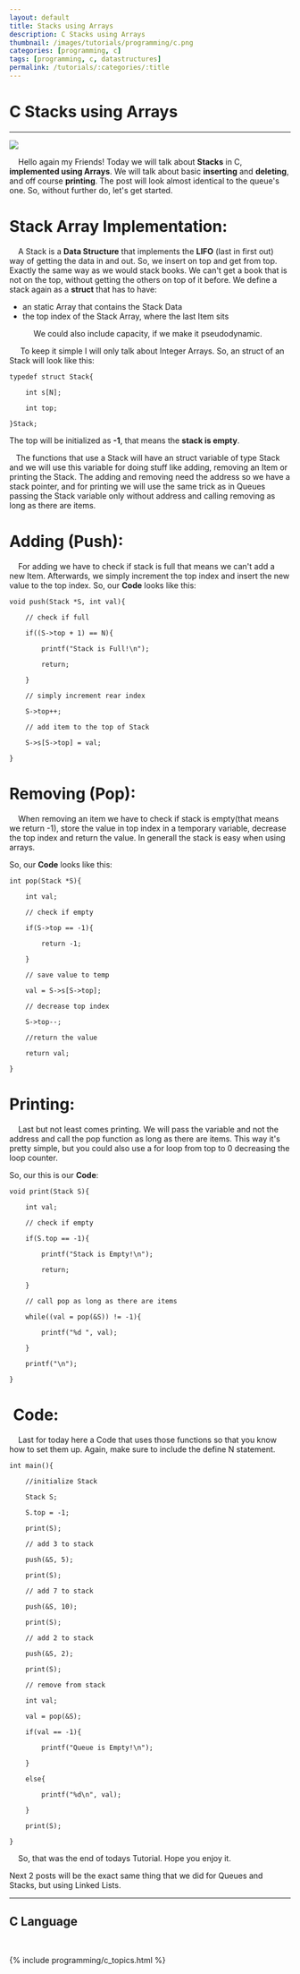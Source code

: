 ```yaml
---
layout: default
title: Stacks using Arrays
description: C Stacks using Arrays
thumbnail: /images/tutorials/programming/c.png
categories: [programming, c]
tags: [programming, c, datastructures]
permalink: /tutorials/:categories/:title
---
```


# C Stacks using Arrays
* * *

![](https://www.tutorialspoint.com/data_structures_algorithms/images/stack_representation.jpg)


    Hello again my Friends! Today we will talk about **Stacks** in C, **implemented using Arrays**. We will talk about basic **inserting** and **deleting**, and off course **printing**. The post will look almost identical to the queue's one. So, without further do, let's get started.


# Stack Array Implementation:


    A Stack is a **Data Structure** that implements the **LIFO** (last in first out) way of getting the data in and out. So, we insert on top and get from top. Exactly the same way as we would stack books. We can't get a book that is not on the top, without getting the others on top of it before. We define a stack again as a **struct** that has to have:


* an static Array that contains the Stack Data
* the top index of the Stack Array, where the last Item sits


           We could also include capacity, if we make it pseudodynamic.


     To keep it simple I will only talk about Integer Arrays. So, an struct of an Stack will look like this:



```
typedef struct Stack{
```


```
	int s[N];
```


```
	int top;
```


```
}Stack;
```

The top will be initialized as **-1**, that means the **stack is empty**.


   The functions that use a Stack will have an struct variable of type Stack and we will use this variable for doing stuff like adding, removing an Item or printing the Stack. The adding and removing need the address so we have a stack pointer, and for printing we will use the same trick as in Queues passing the Stack variable only without address and calling removing as long as there are items.


  



# Adding (Push):


    For adding we have to check if stack is full that means we can't add a new Item. Afterwards, we simply increment the top index and insert the new value to the top index. So, our **Code** looks like this:



```
void push(Stack *S, int val){
```


```
	// check if full
```


```
	if((S->top + 1) == N){
```


```
		printf("Stack is Full!\n");
```


```
		return;
```


```
	}
```


```
	// simply increment rear index
```


```
	S->top++;
```


```
	// add item to the top of Stack
```


```
	S->s[S->top] = val;
```


```
}
```

  



# Removing (Pop):


    When removing an item we have to check if stack is empty(that means we return -1), store the value in top index in a temporary variable, decrease the top index and return the value. In generall the stack is easy when using arrays. 


So, our **Code** looks like this:



```
int pop(Stack *S){
```


```
	int val;
```


```
	// check if empty
```


```
	if(S->top == -1){
```


```
		return -1;
```


```
	}
```


```
	// save value to temp
```


```
	val = S->s[S->top];
```


```
	// decrease top index
```


```
	S->top--;
```


```
	//return the value 
```


```
	return val;	
```


```
}
```

  



# Printing:


    Last but not least comes printing. We will pass the variable and not the address and call the pop function as long as there are items. This way it's pretty simple, but you could also use a for loop from top to 0 decreasing the loop counter.


So, our this is our **Code**:



```
void print(Stack S){
```


```
	int val;
```


```
	// check if empty
```


```
	if(S.top == -1){
```


```
		printf("Stack is Empty!\n");
```


```
		return;
```


```
	}
```


```
	// call pop as long as there are items
```


```
	while((val = pop(&S)) != -1){
```


```
		printf("%d ", val);
```


```
	}	
```


```
	printf("\n");
```


```
}
```

  



#  Code:


    Last for today here a Code that uses those functions so that you know how to set them up. Again, make sure to include the define N statement. 



```
int main(){
```


```
	//initialize Stack
```


```
	Stack S;
```


```
	S.top = -1;
```


```
	print(S);
```


```
	// add 3 to stack
```


```
	push(&S, 5);
```


```
	print(S);
```


```
	// add 7 to stack
```


```
	push(&S, 10);
```


```
	print(S);
```


```
	// add 2 to stack
```


```
	push(&S, 2);
```


```
	print(S);
```


```
	// remove from stack
```


```
	int val;
```


```
	val = pop(&S);
```


```
	if(val == -1){
```


```
		printf("Queue is Empty!\n");
```


```
	}
```


```
	else{
```


```
		printf("%d\n", val);
```


```
	}
```


```
	print(S);	
```


```
}
```

    So, that was the end of todays Tutorial. Hope you enjoy it. 


Next 2 posts will be the exact same thing that we did for Queues and Stacks, but using Linked Lists. 


* * *

## C Language

<br>

{% include programming/c_topics.html %}
